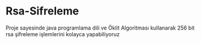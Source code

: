 # Rsa-Sifreleme
Proje sayesinde java programlama dili ve Öklit Algoritması kullanarak 256 bit rsa şifreleme işlemlerini kolayca yapabiliyoruz
